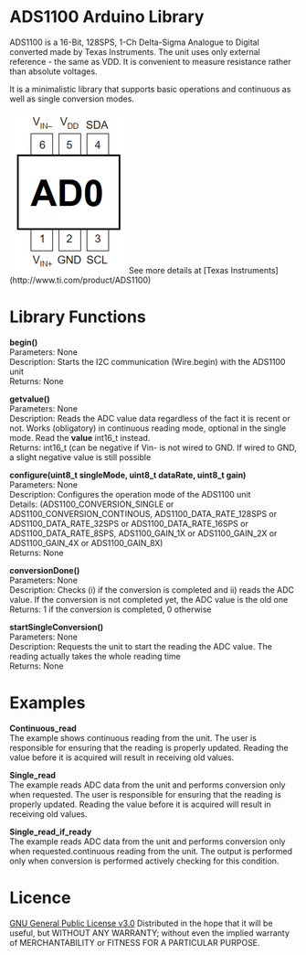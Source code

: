 # ADS1100 Arduino Library

ADS1100 is a 16-Bit, 128SPS, 1-Ch Delta-Sigma Analogue to Digital converted made by Texas Instruments. The unit uses only external reference - the same as VDD. It is convenient to measure resistance rather than absolute voltages.

It is a minimalistic library that supports basic operations and continuous as well as single conversion modes.

<img src="extras/ADS1100_chip_scheme.png" alt="ADS1110 PINOUT" width="205" height="283">
See more details at [Texas Instruments](http://www.ti.com/product/ADS1100)

# Library Functions
__begin()__  
Parameters:  None  
Description: Starts the I2C communication (Wire.begin) with the ADS1100 unit  
Returns:     None

__getvalue()__  
Parameters:     None  
Description:    Reads the ADC value data regardless of the fact it is recent or not. Works (obligatory) in continuous reading mode, optional in the single mode. Read the __value__ int16_t instead.  
Returns:        int16_t (can be negative if Vin- is not wired to GND. If wired to GND, a slight negative value is still possible

__configure(uint8_t singleMode, uint8_t dataRate, uint8_t gain)__  
Parameters:     None  
Description:    Configures the operation mode of the ADS1100 unit  
Details:        (ADS1100_CONVERSION_SINGLE or ADS1100_CONVERSION_CONTINOUS, ADS1100_DATA_RATE_128SPS or ADS1100_DATA_RATE_32SPS or ADS1100_DATA_RATE_16SPS or ADS1100_DATA_RATE_8SPS, ADS1100_GAIN_1X or ADS1100_GAIN_2X or ADS1100_GAIN_4X or ADS1100_GAIN_8X)  
Returns:        None  

__conversionDone()__  
Parameters:     None  
Description:    Checks (i) if the conversion is completed and ii) reads the ADC value. If the conversion is not completed yet, the ADC value is the old one  
Returns:   1 if the conversion is completed, 0 otherwise  

__startSingleConversion()__  
Parameters:     None  
Description:    Requests the unit to start the reading the ADC value. The reading actually takes the whole reading time  
Returns:        None  

# Examples
__Continuous_read__  
The example shows continuous reading from the unit. The user is responsible for ensuring that the reading is properly updated. Reading the value before it is acquired will result in receiving old values.

__Single_read__  
The example reads ADC data from the unit and performs conversion only when requested. The user is responsible for ensuring that the reading is properly updated. Reading the value before it is acquired will result in receiving old values.

__Single_read_if_ready__  
The example reads ADC data from the unit and performs conversion only when requested.continuous reading from the unit. The output is performed only when conversion is performed actively checking for this condition. 

# Licence
[GNU General Public License v3.0](https://github.com/cherkasovn/ADS1100/blob/master/LICENSE)
Distributed in the hope that it will be useful, but WITHOUT ANY WARRANTY; without even the implied warranty of 	MERCHANTABILITY or FITNESS FOR A PARTICULAR PURPOSE.
